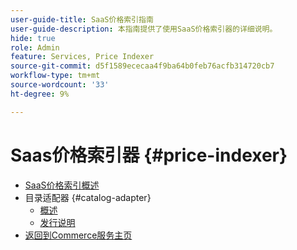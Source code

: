 ```yaml
---
user-guide-title: SaaS价格索引指南
user-guide-description: 本指南提供了使用SaaS价格索引器的详细说明。
hide: true
role: Admin
feature: Services, Price Indexer
source-git-commit: d5f1589ececaa4f9ba64b0feb76acfb314720cb7
workflow-type: tm+mt
source-wordcount: '33'
ht-degree: 9%

---
```


# Saas价格索引器 {#price-indexer}

- [SaaS价格索引概述](price-indexing.md)
- 目录适配器 {#catalog-adapter}
   - [概述](catalog-adapter.md)
   - [发行说明](release-notes.md)
- [返回到Commerce服务主页](https://experienceleague.adobe.com/docs/commerce/user-guides/home.html)
